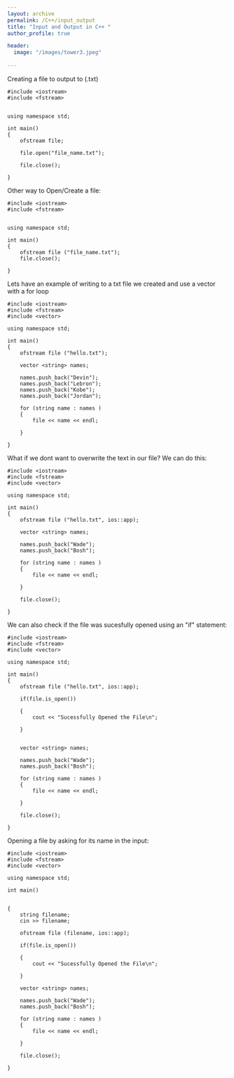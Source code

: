```yaml
---
layout: archive
permalink: /C++/input_output
title: "Input and Output in C++ "
author_profile: true

header:
  image: "/images/tower3.jpeg"
  
---
```



Creating a file to output to (.txt)



    #include <iostream>
    #include <fstream>


    using namespace std;

    int main()
    {
        ofstream file;

        file.open("file_name.txt");  

        file.close();

    }

Other way to Open/Create a file:


    #include <iostream>
    #include <fstream>


    using namespace std;

    int main()
    {
        ofstream file ("file_name.txt");
        file.close();

    }


Lets have an example of writing to a txt file we created and use a vector with a for loop

    #include <iostream>
    #include <fstream>
    #include <vector>

    using namespace std;

    int main()
    {
        ofstream file ("hello.txt"); 

        vector <string> names;

        names.push_back("Devin");
        names.push_back("Lebron");
        names.push_back("Kobe");
        names.push_back("Jordan");

        for (string name : names )
        {
            file << name << endl;

        }

    }


What if we dont want to overwrite the text in our file? We can do this:


    #include <iostream>
    #include <fstream>
    #include <vector>

    using namespace std;

    int main()
    {
        ofstream file ("hello.txt", ios::app); 

        vector <string> names;

        names.push_back("Wade");
        names.push_back("Bosh");

        for (string name : names )
        {
            file << name << endl;

        }

        file.close();

    }


We can also check if the file was sucesfully opened using an "if" statement:



    #include <iostream>
    #include <fstream>
    #include <vector>

    using namespace std;

    int main()
    {
        ofstream file ("hello.txt", ios::app); 

        if(file.is_open())   

        {
            cout << "Sucessfully Opened the File\n";

        }


        vector <string> names;

        names.push_back("Wade");
        names.push_back("Bosh");

        for (string name : names )
        {
            file << name << endl;

        }

        file.close();

    }



Opening a file by asking for its name in the input:


    #include <iostream>
    #include <fstream>
    #include <vector>

    using namespace std;

    int main()


    {
        string filename;
        cin >> filename;

        ofstream file (filename, ios::app); 

        if(file.is_open())   

        {
            cout << "Sucessfully Opened the File\n";

        }

        vector <string> names;

        names.push_back("Wade");
        names.push_back("Bosh");

        for (string name : names )
        {
            file << name << endl;

        }

        file.close();

    }